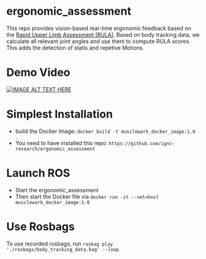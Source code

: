 # ergonomic_assessment
This repo provides vision-based real-time ergonomic feedback based on the [Rapid Upper Limb Assessment (RULA)](https://doi.org/10.1016/0003-6870(93)90080-S).
Based on body tracking data, we calculate all relevant joint angles and use them to compute RULA scores.
This adds the detection of statis and repetive Motions.

# Demo Video
[![IMAGE ALT TEXT HERE](https://img.youtube.com/vi/GOXe7FzxO5g/0.jpg)](https://www.youtube.com/watch?v=GOXe7FzxO5g)

# Simplest Installation
- build the Docker Image: ``docker build -t musclework_docker_image:1.0 .``
- You need to have installed this repo: ``https://github.com/ignc-research/ergonomic_assessment``

# Launch ROS
- Start the ergonomic_assessment
- Then start the Docker file via ``docker run -it --net=host musclework_docker_image:1.0``



# Use Rosbags
To use recorded rosbags, run ``rosbag play './rosbags/body_tracking_data.bag' --loop``


